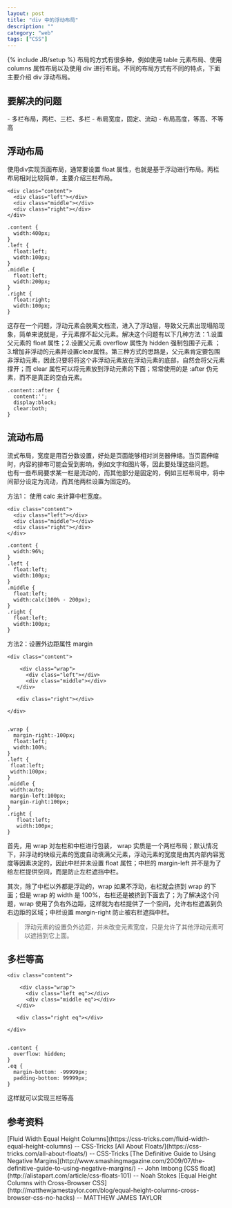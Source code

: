 ```yaml
---
layout: post
title: "div 中的浮动布局"
description: ""
category: "web"
tags: ["CSS"]
---
```

{% include JB/setup %}
布局的方式有很多种，例如使用 table 元素布局、使用 columns 属性布局以及使用 div 进行布局。不同的布局方式有不同的特点，下面主要介绍 div 浮动布局。

<!-- more -->

<h2 id="div-layouts-work">
要解决的问题
</h2>
- 多栏布局，两栏、三栏、多栏
- 布局宽度，固定、流动
- 布局高度，等高、不等高

<h2 id="float-layouts">
浮动布局
</h2>
使用div实现页面布局，通常要设置 float 属性，也就是基于浮动进行布局。两栏布局相对比较简单，主要介绍三栏布局。

    <div class="content">
      <div class="left"></div>
      <div class="middle"></div>
      <div class="right"></div>
    </div>

    .content {
      width:400px;
    }
    .left {
      float:left;
      width:100px;
    }
    .middle {
      float:left;
      width:200px;
    }
    .right {
      float:right;
      width:100px;
    }
 
这存在一个问题，浮动元素会脱离文档流，进入了浮动层，导致父元素出现塌陷现象，简单来说就是，子元素撑不起父元素。解决这个问题有以下几种方法：1.设置父元素的 float 属性；2.设置父元素 overflow 属性为 hidden 强制包围子元素 ；3.增加非浮动的元素并设置clear属性。第三种方式的思路是，父元素肯定要包围非浮动元素，因此只要将将这个非浮动元素放在浮动元素的底部，自然会将父元素撑开；而 clear 属性可以将元素放到浮动元素的下面；常常使用的是 :after 伪元素，而不是真正的空白元素。

    .content::after {
      content:'';
      display:block;
      clear:both;
    }

<h2 id="fluid-layouts">
流动布局
</h2>

流式布局，宽度是用百分数设置，好处是页面能够相对浏览器伸缩。当页面伸缩时，内容的排布可能会受到影响，例如文字和图片等，因此要处理这些问题。  
也有一些布局要求某一栏是流动的，而其他部分是固定的，例如三栏布局中，将中间部分设定为流动，而其他两栏设置为固定的。

方法1： 使用 calc 来计算中栏宽度。

    <div class="content">
      <div class="left"></div>    
      <div class="middle"></div>
      <div class="right"></div>
    </div>

    .content {
      width:96%;
    }
    .left {
      float:left;
      width:100px;
    }
    .middle {
      float:left;
      width:calc(100% - 200px);
    }
    .right {
      float:left;
      width:100px;
    }


方法2：设置外边距属性 margin
     
    <div class="content">

        <div class="wrap">
          <div class="left"></div>    
          <div class="middle"></div>
       </div>

       <div class="right"></div>

    </div> 


    .wrap {
      margin-right:-100px;
      float:left; 
      width:100%;
    }
    .left {
     float:left;
     width:100px;
    }
    .middle {
     width:auto;
     margin-left:100px;
     margin-right:100px;
    }
    .right {
       float:left;
       width:100px;
    }

首先，用 wrap 对左栏和中栏进行包装， wrap 实质是一个两栏布局；默认情况下，非浮动的块级元素的宽度自动填满父元素，浮动元素的宽度是由其内部内容宽度等因素决定的，因此中栏并未设置 float 属性；中栏的 margin-left 并不是为了给左栏提供空间，而是防止左栏遮挡中栏。 

其次，除了中栏以外都是浮动的，wrap 如果不浮动，右栏就会挤到 wrap 的下面；但是 wrap 的 width 是 100%，右栏还是被挤到下面去了；为了解决这个问题，wrap 使用了负右外边距，这样就为右栏提供了一个空间，允许右栏遮盖到负右边距的区域；中栏设置 margin-right 防止被右栏遮挡中栏。

> 浮动元素的设置负外边距，并未改变元素宽度，只是允许了其他浮动元素可以遮挡到它上面。

<h2 id="layout-equal-height">
多栏等高
</h2>


    <div class="content">

        <div class="wrap">
          <div class="left eq"></div>    
          <div class="middle eq"></div>
       </div>

       <div class="right eq"></div>

    </div> 


    .content {
      overflow: hidden;
    }
    .eq {
      margin-bottom: -99999px;
      padding-bottom: 99999px;
    }

 这样就可以实现三栏等高

<h2 id="reference">
参考资料
</h2>
[Fluid Width Equal Height Columns](https://css-tricks.com/fluid-width-equal-height-columns) -- CSS-Tricks  
[All About Floats/](https://css-tricks.com/all-about-floats/) -- CSS-Tricks  
[The Definitive Guide to Using Negative Margins](http://www.smashingmagazine.com/2009/07/the-definitive-guide-to-using-negative-margins/)  -- John Imbong  
[CSS float](http://alistapart.com/article/css-floats-101) -- Noah Stokes  
[Equal Height Columns with Cross-Browser CSS](http://matthewjamestaylor.com/blog/equal-height-columns-cross-browser-css-no-hacks) --  MATTHEW JAMES TAYLOR
  
